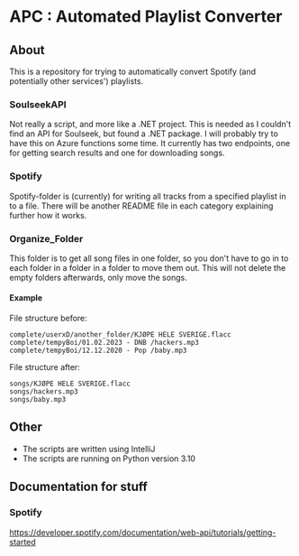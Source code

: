# APC : Automated Playlist Converter

## About

This is a repository for trying to automatically convert Spotify (and potentially other services') playlists.

### SoulseekAPI

Not really a script, and more like a .NET project. This is needed as I couldn't find an API for Soulseek, but found a
.NET package. I will probably try to have this on Azure functions some time. It currently has two endpoints, one for
getting search results and one for downloading songs.

### Spotify

Spotify-folder is (currently) for writing all tracks from a specified playlist
in to a file. There will be another README file in each category explaining further how it works.

### Organize_Folder

This folder is to get all song files in one folder, so you don't have to go in to each folder in a folder in a folder to
move them out. This will not delete the empty folders afterwards, only move the songs.

#### Example

File structure before: <br>

```
complete/userxD/another_folder/KJØPE HELE SVERIGE.flacc
complete/tempyBoi/01.02.2023 - DNB /hackers.mp3
complete/tempyBoi/12.12.2020 - Pop /baby.mp3
```

File structure after: <br>

```
songs/KJØPE HELE SVERIGE.flacc
songs/hackers.mp3
songs/baby.mp3
```

## Other

* The scripts are written using IntelliJ
* The scripts are running on Python version 3.10

## Documentation for stuff

### Spotify

https://developer.spotify.com/documentation/web-api/tutorials/getting-started
